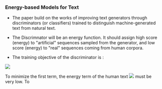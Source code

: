 ### Energy-based Models for Text



* The paper build on the works of improving text generators through discriminators (or classifiers)  trained to distinguish machine-generated text from natural text.

* The Discrimnator will be an energy function. It should assign high score (energy) to "artificial" sequences sampled from the generator, and low score (energy) to "real" sequences coming from human corpora.

* The training objective of the discriminator is :

<img src="https://i.imgur.com/pVpprcH.png">

To minimize the first term, the energy term of the human text <img src="https://render.githubusercontent.com/render/math?math== s_{\theta}(x_+)"> must be very low. To
